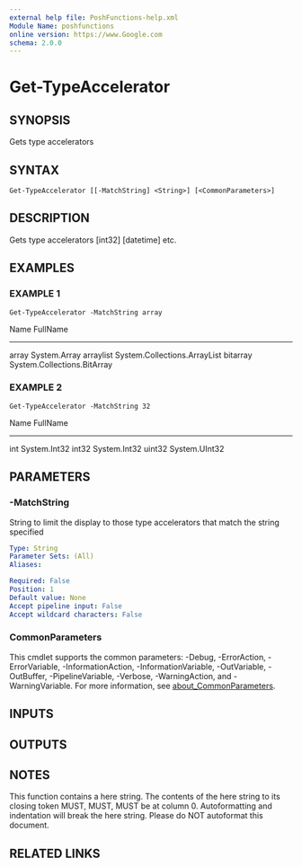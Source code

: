 ```yaml
---
external help file: PoshFunctions-help.xml
Module Name: poshfunctions
online version: https://www.Google.com
schema: 2.0.0
---
```


# Get-TypeAccelerator

## SYNOPSIS
Gets type accelerators

## SYNTAX

```
Get-TypeAccelerator [[-MatchString] <String>] [<CommonParameters>]
```

## DESCRIPTION
Gets type accelerators \[int32\] \[datetime\] etc.

## EXAMPLES

### EXAMPLE 1
```
Get-TypeAccelerator -MatchString array
```

Name      FullName
----      --------
array     System.Array
arraylist System.Collections.ArrayList
bitarray  System.Collections.BitArray

### EXAMPLE 2
```
Get-TypeAccelerator -MatchString 32
```

Name   FullName
----   --------
int    System.Int32
int32  System.Int32
uint32 System.UInt32

## PARAMETERS

### -MatchString
String to limit the display to those type accelerators that match the string specified

```yaml
Type: String
Parameter Sets: (All)
Aliases:

Required: False
Position: 1
Default value: None
Accept pipeline input: False
Accept wildcard characters: False
```

### CommonParameters
This cmdlet supports the common parameters: -Debug, -ErrorAction, -ErrorVariable, -InformationAction, -InformationVariable, -OutVariable, -OutBuffer, -PipelineVariable, -Verbose, -WarningAction, and -WarningVariable. For more information, see [about_CommonParameters](http://go.microsoft.com/fwlink/?LinkID=113216).

## INPUTS

## OUTPUTS

## NOTES
This function contains a here string.
The contents of the here string to its closing token MUST, MUST, MUST be at column 0.
Autoformatting and indentation will break the here string.
Please do NOT autoformat this document.

## RELATED LINKS
